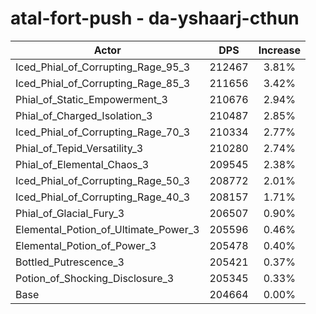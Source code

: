 # atal-fort-push - da-yshaarj-cthun
| Actor | DPS | Increase |
|---|:---:|:---:|
|Iced_Phial_of_Corrupting_Rage_95_3|212467|3.81%|
|Iced_Phial_of_Corrupting_Rage_85_3|211656|3.42%|
|Phial_of_Static_Empowerment_3|210676|2.94%|
|Phial_of_Charged_Isolation_3|210487|2.85%|
|Iced_Phial_of_Corrupting_Rage_70_3|210334|2.77%|
|Phial_of_Tepid_Versatility_3|210280|2.74%|
|Phial_of_Elemental_Chaos_3|209545|2.38%|
|Iced_Phial_of_Corrupting_Rage_50_3|208772|2.01%|
|Iced_Phial_of_Corrupting_Rage_40_3|208157|1.71%|
|Phial_of_Glacial_Fury_3|206507|0.90%|
|Elemental_Potion_of_Ultimate_Power_3|205596|0.46%|
|Elemental_Potion_of_Power_3|205478|0.40%|
|Bottled_Putrescence_3|205421|0.37%|
|Potion_of_Shocking_Disclosure_3|205345|0.33%|
|Base|204664|0.00%|
